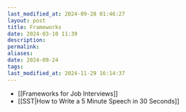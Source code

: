 ```yaml
---
last_modified_at: 2024-09-28 01:46:27
layout: post
title: Frameworks
date: 2024-03-10 11:39
description: 
permalink: 
aliases: 
date: 2024-09-24
tags:
last_modified_at: 2024-11-29 16:14:37
---
```

- [[Frameworks for Job Interviews]]
- [[SST|How to Write a 5 Minute Speech in 30 Seconds]]
